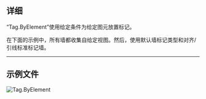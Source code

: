 ## 详细
“Tag.ByElement”使用给定条件为给定图元放置标记。

在下面的示例中，所有墙都收集自给定视图。然后，使用默认墙标记类型和对齐/引线标准标记墙。
___
## 示例文件

![Tag.ByElement](./Revit.Elements.Tag.ByElement_img.jpg)
